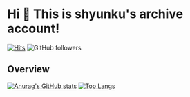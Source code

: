 # Hi 👋 This is shyunku's archive account!

[![Hits](https://hits.seeyoufarm.com/api/count/incr/badge.svg?url=https%3A%2F%2Fgithub.com%2Fshyunku-archive&count_bg=%2300CD88&title_bg=%23555555&icon=codeforces.svg&icon_color=%23FFFFFF&title=view&edge_flat=false)](https://hits.seeyoufarm.com) ![GitHub followers](https://img.shields.io/github/followers/shyunku-archive?style=social)
## Overview
[![Anurag's GitHub stats](https://github-readme-stats.vercel.app/api?username=shyunku-archive&show_icons=true)](https://github.com/anuraghazra/github-readme-stats) [![Top Langs](https://github-readme-stats.vercel.app/api/top-langs/?username=shyunku-archive&langs_count=10&layout=compact)](https://github.com/anuraghazra/github-readme-stats)
